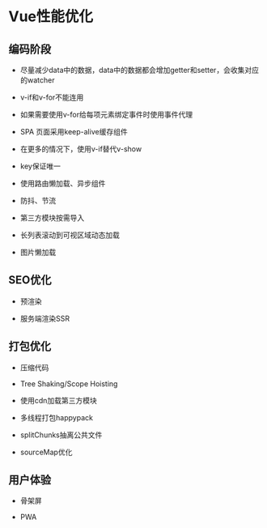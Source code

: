 <!--
 * @Author: Li Zhiliang
 * @Date: 2021-03-09 11:36:49
 * @LastEditors: Li Zhiliang
 * @LastEditTime: 2021-03-09 11:41:47
 * @FilePath: /FE-Interview.git/vue/optimization.md
-->
# Vue性能优化

## 编码阶段

- 尽量减少data中的数据，data中的数据都会增加getter和setter，会收集对应的watcher

- v-if和v-for不能连用

- 如果需要使用v-for给每项元素绑定事件时使用事件代理

- SPA 页面采用keep-alive缓存组件

- 在更多的情况下，使用v-if替代v-show

- key保证唯一

- 使用路由懒加载、异步组件

- 防抖、节流

- 第三方模块按需导入

- 长列表滚动到可视区域动态加载

- 图片懒加载

## SEO优化

- 预渲染

- 服务端渲染SSR

## 打包优化

- 压缩代码

- Tree Shaking/Scope Hoisting

- 使用cdn加载第三方模块

- 多线程打包happypack

- splitChunks抽离公共文件

- sourceMap优化

## 用户体验

- 骨架屏

- PWA




